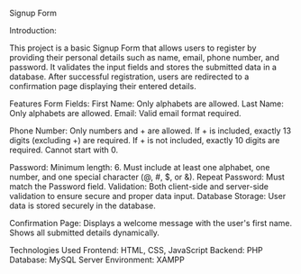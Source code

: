 Signup Form

Introduction:

This project is a basic Signup Form that allows users to register by providing their personal details such as name, email, phone number, and password. It validates the input fields and stores the submitted data in a database. After successful registration, users are redirected to a confirmation page displaying their entered details.

Features
Form Fields:
First Name: Only alphabets are allowed.
Last Name: Only alphabets are allowed.
Email: Valid email format required.

Phone Number:
Only numbers and + are allowed.
If + is included, exactly 13 digits (excluding +) are required.
If + is not included, exactly 10 digits are required.
Cannot start with 0.

Password:
Minimum length: 6.
Must include at least one alphabet, one number, and one special character (@, #, $, or &).
Repeat Password: Must match the Password field.
Validation: Both client-side and server-side validation to ensure secure and proper data input.
Database Storage: User data is stored securely in the database.

Confirmation Page:
Displays a welcome message with the user's first name.
Shows all submitted details dynamically.

Technologies Used
Frontend: HTML, CSS, JavaScript
Backend: PHP
Database: MySQL
Server Environment: XAMPP
